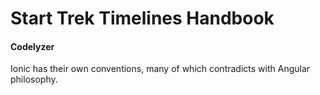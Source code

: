 # Start Trek Timelines Handbook


#### Codelyzer

Ionic has their own conventions, many of which contradicts with Angular philosophy. 
